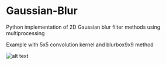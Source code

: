 # Gaussian-Blur

Python implementation of 2D Gaussian blur filter methods using multiprocessing

Example with 5x5 convolution kernel and blurbox9x9 method 

![alt text](https://github.com/yoyoberenguer/Gaussian-Blur/blob/master/Assets/Graphics/Gaussian.png)

       
